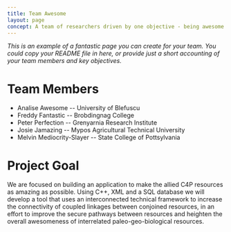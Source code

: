 ```yaml
---
title: Team Awesome
layout: page
concept: A team of researchers driven by one objective - being awesome.
---
```


*This is an example of a fantastic page you can create for your team.  You could copy your README file in here, or provide just a short accounting of your team members and key objectives.*

# Team Members

  * Analise Awesome -- University of Blefuscu
  * Freddy Fantastic -- Brobdingnag College
  * Peter Perfection -- Grenyarnia Research Institute
  * Josie Jamazing -- Mypos Agricultural Technical University
  * Melvin Mediocrity-Slayer -- State College of Pottsylvania

# Project Goal

We are focused on building an application to make the allied C4P resources as amazing as possible.  Using C++, XML and a SQL database we will develop a tool that uses an interconnected technical framework to increase the connectivity of coupled linkages between conjoined resources, in an effort to improve the secure pathways between resources and heighten the overall awesomeness of interrelated paleo-geo-biological resources.
